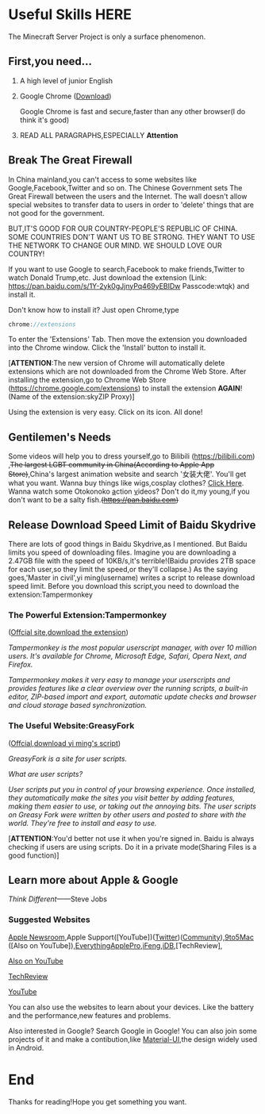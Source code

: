# Useful Skills HERE
The Minecraft Server Project is only a surface phenomenon.
## First,you need...
1. A high level of junior English
2. Google Chrome ([Download]) 
   
   Google Chrome is fast and secure,faster than any other browser(I do think it's good)
3. READ ALL PARAGRAPHS,ESPECIALLY **Attention** 

[Download]:https://www.google.cn/chrome/?standalone=1

## Break The Great Firewall
In China mainland,you can't access to some websites like Google,Facebook,Twitter and so on.
The Chinese Government sets The Great Firewall between the users and the Internet.
The wall doesn't allow special websites to transfer data to users in order to 'delete' things that are not good for the government.

BUT,IT'S GOOD FOR OUR COUNTRY-PEOPLE'S REPUBLIC OF CHINA.
SOME COUNTRIES DON'T WANT US TO BE STRONG.
THEY WANT TO USE THE NETWORK TO CHANGE OUR MIND.
WE SHOULD LOVE OUR COUNTRY!

If you want to use Google to search,Facebook to make friends,Twitter to watch Donald Trump,etc.
Just download the extension (Link: https://pan.baidu.com/s/1Y-2yk0gJjnyPq469yEBIDw Passcode:wtqk)
and install it.

Don't know how to install it? Just open Chrome,type
```C++
chrome://extensions
```
To enter the 'Extensions' Tab. Then move the extension you downloaded into the Chrome window.
Click the 'Install' button to install it.

[**ATTENTION**:The new version of Chrome will automatically delete extensions which are not downloaded from the Chrome Web Store. After installing the extension,go to Chrome Web Store (https://chrome.google.com/extensions) to install the extension **AGAIN**!
(Name of the extension:skyZIP Proxy)]

Using the extension is very easy. Click on its icon. All done!

## Gentilemen's Needs
Some videos will help you to dress yourself,go to Bilibili (https://bilibili.com) ,~~The largest LGBT community in China(According to Apple App Store)~~,China's largest animation website and search '女装大佬'. You'll get what you want. Wanna buy things like wigs,cosplay clothes? [Click Here]. Wanna watch some Otokonoko [a]ction [v]ideos? Don't do it,my young,if you don't want to be a salty fish.~~(https://pan.baidu.com)~~

[Click Here]: https://molitutu.taobao.com
[a]: http://hentaihaven.org 
[v]: https://idanmu.ch/category/v09/v10/

## Release Download Speed Limit of Baidu Skydrive
There are lots of good things in Baidu Skydrive,as I mentioned. But Baidu limits you speed of downloading files. Imagine you are downloading a 2.47GB file with the speed of 10KB/s,it's terrible!(Baidu provides 2TB space for each user,so they limit the speed,or they'll collapse.) As the saying goes,'Master in civil',yi ming(username) writes a script to release download speed limit. Before you download this script,you need to download the extension:Tampermonkey
### The Powerful Extension:Tampermonkey

([Offcial site],[download the extension])

*Tampermonkey is the most popular userscript manager, with over 10 million users. It's available for Chrome, Microsoft Edge, Safari, Opera Next, and Firefox.* 

*Tampermonkey makes it very easy to manage your userscripts and provides features like a clear overview over the running scripts, a built-in editor, ZIP-based import and export, automatic update checks and browser and cloud storage based synchronization.*

[Offcial site]:http://tampermonkey.net
[download the extension]:https://chrome.google.com/webstore/detail/dhdgffkkebhmkfjojejmpbldmpobfkfo

### The Useful Website:GreasyFork
([Offcial],[download yi ming's script])

*GreasyFork is a site for user scripts.*

*What are user scripts?*

*User scripts put you in control of your browsing experience. Once installed, they automatically make the sites you visit better by adding features, making them easier to use, or taking out the annoying bits. The user scripts on Greasy Fork were written by other users and posted to share with the world. They're free to install and easy to use.* 

[Offcial]:https://greasyfork.org
[download yi ming's script]:https://greasyfork.org/zh-CN/scripts/39776-%E7%99%BE%E5%BA%A6%E7%BD%91%E7%9B%98%E7%9B%B4%E6%8E%A5%E4%B8%8B%E8%BD%BD%E5%8A%A9%E6%89%8B%E4%BF%AE%E6%94%B9%E7%89%88

[**ATTENTION**:You'd better not use it when you're signed in. Baidu is always checking if users are using scripts. Do it in a private mode(Sharing Files is a good function)]

## Learn more about Apple & Google
*Think Different*——Steve Jobs

### Suggested Websites
[Apple Newsroom],Apple Support([YouTube])([Twitter])([Community]),[9to5Mac] ([Also on YouTube]),[EverythingApplePro],[iFeng],[iDB],[TechReview],

[Apple Newsroom]: https://www.apple.com/newsroom/

[Community]: https://discussions.apple.com/welcome

[Twitter]: https://twitter.com/AppleSupport

[9to5Mac]: https://9to5mac.com

[iFeng]: https://www.feng.com

[iDB]: http://www.idownloadblog.com/

[EverythingApplePro]:https://www.youtube.com/channel/UCj34AOIMl_k1fF7hcBkD_dw 

[Also on YouTube](https://www.youtube.com/channel/UChjRM_qQAaOAiLNbOGbYcRA)

[TechReview](https://www.youtube.com/channel/UCmsLliAW8DRsCMY-DU9-vAA)

[YouTube](https://www.youtube.com/channel/UCYFQ33UIPERYx8-ZHucZbDA)

You can also use the websites to learn about your devices. Like the battery and the performance,new features and problems.

Also interested in Google? Search Google in Google! You can also join some projects of it and make a contibution,like [Material-UI],the design widely used in Android.

[Material-UI]: https://github.com/mui-org/material-ui

# End
Thanks for reading!Hope you get something you want.
